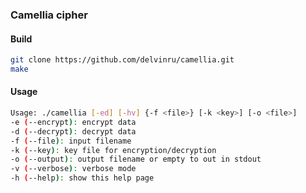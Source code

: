 ### Camellia cipher

#### Build

```bash
git clone https://github.com/delvinru/camellia.git
make
```

#### Usage

```bash
Usage: ./camellia [-ed] [-hv] {-f <file>} [-k <key>] [-o <file>]
-e (--encrypt): encrypt data
-d (--decrypt): decrypt data
-f (--file): input filename
-k (--key): key file for encryption/decryption
-o (--output): output filename or empty to out in stdout
-v (--verbose): verbose mode
-h (--help): show this help page
```

